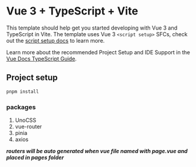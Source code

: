 # Vue 3 + TypeScript + Vite

This template should help get you started developing with Vue 3 and TypeScript in Vite. The template uses Vue 3
`<script setup>` SFCs, check out
the [script setup docs](https://v3.vuejs.org/api/sfc-script-setup.html#sfc-script-setup) to learn more.

Learn more about the recommended Project Setup and IDE Support in
the [Vue Docs TypeScript Guide](https://vuejs.org/guide/typescript/overview.html#project-setup).

## Project setup

```bash
pnpm install
```

### packages

1. UnoCSS
2. vue-router
3. pinia
4. axios

***routers will be auto generated when vue file named with page.vue and placed in pages folder***
